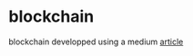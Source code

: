 # blockchain

blockchain developped using a medium [article](https://medium.com/@ssaurel/create-your-own-blockchain-in-30-minutes-dbde3293b390)
